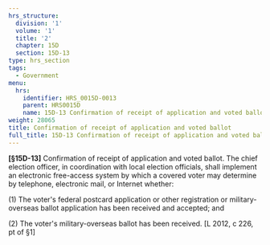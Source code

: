 ```yaml
---
hrs_structure:
  division: '1'
  volume: '1'
  title: '2'
  chapter: 15D
  section: 15D-13
type: hrs_section
tags:
  - Government
menu:
  hrs:
    identifier: HRS_0015D-0013
    parent: HRS0015D
    name: 15D-13 Confirmation of receipt of application and voted ballot
weight: 28065
title: Confirmation of receipt of application and voted ballot
full_title: 15D-13 Confirmation of receipt of application and voted ballot
---
```

**[§15D-**<a></a><a></a><a></a><a></a><a></a><a>**13]**</a> Confirmation of receipt of application and voted ballot. The chief election officer, in coordination with local election officials, shall implement an electronic free-access system by which a covered voter may determine by telephone, electronic mail, or Internet whether:

(1) The voter's federal postcard application or other registration or military-overseas ballot application has been received and accepted; and

(2) The voter's military-overseas ballot has been received. [L 2012, c 226, pt of §1]